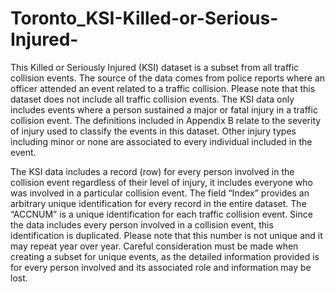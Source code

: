 # Toronto_KSI-Killed-or-Serious-Injured-

This Killed or Seriously Injured (KSI) dataset is a subset from all traffic collision events. The source of the data comes from police reports where an officer attended an event related to a traffic collision. Please note that this dataset does not include all traffic collision events. The KSI data only includes events where a person sustained a major or fatal injury in a traffic collision event. The definitions included in Appendix B relate to the severity of injury used to classify the events in this dataset. Other injury types including minor or none are associated to every individual included in the event.

The KSI data includes a record (row) for every person involved in the collision event regardless of their level of injury, it includes everyone who was involved in a particular collision event. The field “Index” provides an arbitrary unique identification for every record in the entire dataset. The “ACCNUM” is a unique identification for each traffic collision event. Since the data includes every person involved in a collision event, this identification is duplicated. Please note that this number is not unique and it may repeat year over year. Careful consideration must be made when creating a subset for unique events, as the detailed information provided is for every person involved and its associated role and information may be lost.
